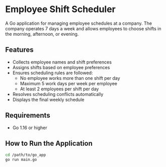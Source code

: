 # Employee Shift Scheduler

A Go application for managing employee schedules at a company. The company operates 7 days a week and allows employees to choose shifts in the morning, afternoon, or evening.

## Features

- Collects employee names and shift preferences
- Assigns shifts based on employee preferences
- Ensures scheduling rules are followed:
  - No employee works more than one shift per day
  - Maximum 5 work days per week per employee
  - At least 2 employees per shift per day
- Resolves scheduling conflicts automatically
- Displays the final weekly schedule

## Requirements

- Go 1.16 or higher

## How to Run the Application
```bash
cd /path/to/go_app
go run main.go
```